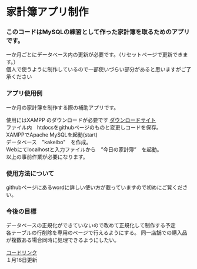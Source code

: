 
<html>
<meta http-equiv="Content-Type" content="text/html; charset=UTF-8">
<head><h1>家計簿アプリ制作</h1></head>
<body>

<p><h3>このコードはMySQLの練習として作った家計簿を取るためのアプリです。</h3>
一か月ごとにデータベース内の更新が必要です。（リセットページで更新できます。）<br>
個人で使うように制作しているので一部使いづらい部分があると思いますがご了承ください<br></p>

<p><h3>アプリ使用例</h3>
一か月の家計簿を制作する際の補助アプリです。<br>

使用にはXAMPP のダウンロードが必要です
<a href="https://www.apachefriends.org/jp/download.html">ダウンロードサイト</a><br>
ファイル内　htdocsをgithubページのものと変更しコードを保存。<br>
XAMPPでApache MySQLを起動(start)<br>
データベース　"kakeibo"　を作成。<br>
Webにてlocalhostと入力ファイルから　”今日の家計簿”　を起動。<br>
以上の事前作業が必要になります。<br></p>

<p><h3>使用方法について</h3>
githubページにあるwordに詳しい使い方が載っていますので初めにご覧ください。
</p>

<p>
  <h3>今後の目標</h3>
  データベースの正規化ができていないので改めて正規化して制作する予定<br>
  各テーブルの行削除を専用のページで行えるようにする。
  同一店舗での購入品が複数ある場合同時に処理できるようにしたい。
</p>

<a href="https://github.com/a23i246/teisyutuyou.git">コードリンク</a><br>
１月16日更新<br>
</body>
</html>







